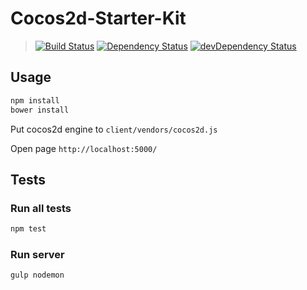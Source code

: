 # Cocos2d-Starter-Kit
> [![Build Status](https://travis-ci.org/tewst/cocos2d-starter-kit.svg?branch=master&style=flat-square)](https://travis-ci.org/tewst/cocos2d-starter-kit) [![Dependency Status](https://david-dm.org/tewst/cocos2d-starter-kit.svg?style=flat-square)](https://david-dm.org/tewst/cocos2d-starter-kit) [![devDependency Status](https://david-dm.org/tewst/cocos2d-starter-kit/dev-status.svg?style=flat-square)](https://david-dm.org/tewst/cocos2d-starter-kit#info=devDependencies) 

## Usage

```sh
npm install
bower install
```

Put cocos2d engine to `client/vendors/cocos2d.js`

Open page `http://localhost:5000/`

## Tests 

### Run all tests
```sh
npm test
```

### Run server
```sh
gulp nodemon
```
